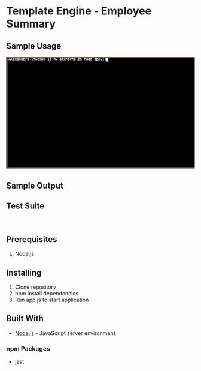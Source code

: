 # Template Engine - Employee Summary



## Sample Usage
![](sample-usage.gif)

## Sample Output

## Test Suite
![]()

## Prerequisites

1. Node.js

## Installing

1. Clone repository
2. npm install dependencies
3. Run app.js to start application

## Built With

- [Node.js](https://nodejs.org/en/) - JavaScript server environment

### npm Packages

- jest
